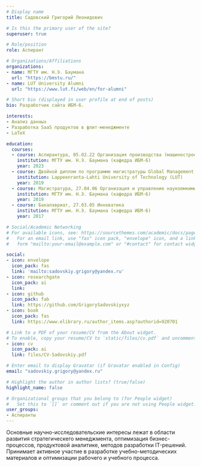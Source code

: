 ```yaml
---
# Display name
title: Садовский Григорий Леонидович

# Is this the primary user of the site?
superuser: true

# Role/position
role: Аспирант

# Organizations/Affiliations
organizations:
- name: МГТУ им. Н.Э. Баумана
  url: "https://bmstu.ru/"
- name: LUT University Alumni
  url: "https://www.lut.fi/web/en/for-alumni"

# Short bio (displayed in user profile at end of posts)
bio: Разработчик сайта ИБМ-6.

interests:
- Анализ данных
- Разработка SaaS продуктов в флит-менеджменте
- LaTeX

education:
  courses:
  - course: Аспирантура, 05.02.22 Организация производства (машиностроение)
    institution: МГТУ им. Н.Э. Баумана (кафедра ИБМ-6)
    year: 2023
  - course: Двойной диплом по программе магистратуры Global Management of Innovation and Technology (GMIT)
    institution: Lappeenranta-Lahti University of Technology (LUT)
    year: 2019
  - course: Магистратура, 27.04.06 Организация и управление наукоемкими производствами
    institution: МГТУ им. Н.Э. Баумана (кафедра ИБМ-6)
    year: 2019
  - course: Бакалавриат, 27.03.05 Инноватика
    institution: МГТУ им. Н.Э. Баумана (кафедра ИБМ-6)
    year: 2017

# Social/Academic Networking
# For available icons, see: https://sourcethemes.com/academic/docs/page-builder/#icons
#   For an email link, use "fas" icon pack, "envelope" icon, and a link in the
#   form "mailto:your-email@example.com" or "#contact" for contact widget.

social:
- icon: envelope
  icon_pack: fas
  link: 'mailto:sadovskiy.grigory@yandex.ru'
- icon: researchgate
  icon_pack: ai
  link: 
- icon: github
  icon_pack: fab
  link: https://github.com/GrigorySadovskiyxyz
- icon: book
  icon_pack: fas
  link: https://www.elibrary.ru/author_items.asp?authorid=920701

# Link to a PDF of your resume/CV from the About widget.
# To enable, copy your resume/CV to `static/files/cv.pdf` and uncomment the lines below.
- icon: cv
  icon_pack: ai
  link: files/CV-Sadovskiy.pdf

# Enter email to display Gravatar (if Gravatar enabled in Config)
email: "sadovskiy.grigory@yandex.ru"

# Highlight the author in author lists? (true/false)
highlight_name: false

# Organizational groups that you belong to (for People widget)
#   Set this to `[]` or comment out if you are not using People widget.
user_groups:
- Аспиранты
---
```


Основные научно-исследовательские интересы лежат в области развития cтратегическего менеджмента, оптимизация бизнес-процессов, продуктовой аналитике, методов разработки IT-решений. Принимает активное участие в разработке учебно-методических материалов и оптимизации рабочего и учебного процесса.